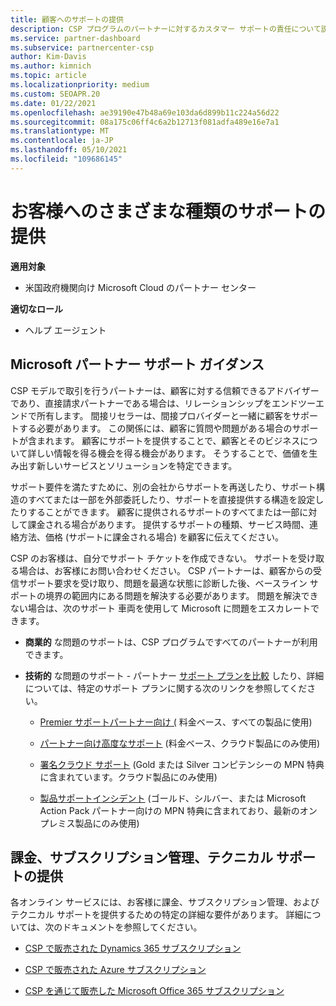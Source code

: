 ```yaml
---
title: 顧客へのサポートの提供
description: CSP プログラムのパートナーに対するカスタマー サポートの責任について説明します。 課金、サブスクリプション管理、技術的な問題のサポートについて説明します。
ms.service: partner-dashboard
ms.subservice: partnercenter-csp
author: Kim-Davis
ms.author: kimnich
ms.topic: article
ms.localizationpriority: medium
ms.custom: SEOAPR.20
ms.date: 01/22/2021
ms.openlocfilehash: ae39190e47b48a69e103da6d899b11c224a56d22
ms.sourcegitcommit: 08a175c06ff4c6a2b12713f081adfa489e16e7a1
ms.translationtype: MT
ms.contentlocale: ja-JP
ms.lasthandoff: 05/10/2021
ms.locfileid: "109686145"
---
```

# <a name="providing-different-types-of-support-to-your-customers"></a>お客様へのさまざまな種類のサポートの提供

**適用対象**

- 米国政府機関向け Microsoft Cloud のパートナー センター

**適切なロール**

- ヘルプ エージェント

## <a name="microsoft-partner-support-guidance"></a>Microsoft パートナー サポート ガイダンス

CSP モデルで取引を行うパートナーは、顧客に対する信頼できるアドバイザーであり、直接請求パートナーである場合は、リレーションシップをエンドツーエンドで所有します。 間接リセラーは、間接プロバイダーと一緒に顧客をサポートする必要があります。 この関係には、顧客に質問や問題がある場合のサポートが含まれます。 顧客にサポートを提供することで、顧客とそのビジネスについて詳しい情報を得る機会を得る機会があります。 そうすることで、価値を生み出す新しいサービスとソリューションを特定できます。

サポート要件を満たすために、別の会社からサポートを再送したり、サポート構造のすべてまたは一部を外部委託したり、サポートを直接提供する構造を設定したりすることができます。 顧客に提供されるサポートのすべてまたは一部に対して課金される場合があります。 提供するサポートの種類、サービス時間、連絡方法、価格 (サポートに課金される場合) を顧客に伝えてください。

CSP のお客様は、自分でサポート チケットを作成できない。 サポートを受け取る場合は、お客様にお問い合わせください。 CSP パートナーは、顧客からの受信サポート要求を受け取り、問題を最適な状態に診断した後、ベースライン サポートの境界の範囲内にある問題を解決する必要があります。 問題を解決できない場合は、次のサポート 車両を使用して Microsoft に問題をエスカレートできます。

- **商業的** な問題のサポートは、CSP プログラムですべてのパートナーが利用できます。

- **技術的** な問題のサポート - パートナー [サポート プランを比較](https://partner.microsoft.com/support/partnersupport) したり、詳細については、特定のサポート プランに関する次のリンクを参照してください。

  - [Premier サポートパートナー向け (](https://partner.microsoft.com/support/microsoft-services-premier-support) 料金ベース、すべての製品に使用)

  - [パートナー向け高度なサポート](https://partner.microsoft.com/support/advanced-cloud-support) (料金ベース、クラウド製品にのみ使用)

  - [署名クラウド サポート](manage-your-partner-network-benefits.md) (Gold または Silver コンピテンシーの MPN 特典に含まれています。クラウド製品にのみ使用)

  - [製品サポートインシデント](manage-your-partner-network-benefits.md) (ゴールド、シルバー、または Microsoft Action Pack パートナー向けの MPN 特典に含まれており、最新のオンプレミス製品にのみ使用)

## <a name="providing-billing-subscription-management-and-technical-support"></a>課金、サブスクリプション管理、テクニカル サポートの提供 

各オンライン サービスには、お客様に課金、サブスクリプション管理、およびテクニカル サポートを提供するための特定の詳細な要件があります。 詳細については、次のドキュメントを参照してください。

- [CSP で販売された Dynamics 365 サブスクリプション](https://www.microsoftpartnercommunity.com/t5/CSP/Microsoft-Partner-Support-Guidance/m-p/5262#M30)

- [CSP で販売された Azure サブスクリプション](https://www.microsoftpartnercommunity.com/t5/CSP/Microsoft-Partner-Support-Guidance/m-p/5263#M31)

- [CSP を通じて販売した Microsoft Office 365 サブスクリプション](https://www.microsoftpartnercommunity.com/t5/CSP/Microsoft-Partner-Support-Guidance/m-p/5264#M32)
